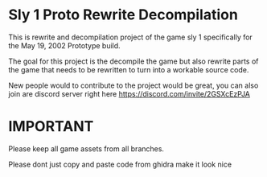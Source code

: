 # Sly 1 Proto Rewrite Decompilation

This is rewrite and decompilation project of the game sly 1 specifically for the May 19, 2002 Prototype build.

The goal for this project is the decompile the game but also rewrite parts of the game that needs to be rewritten to turn into a workable source code.

New people would to contribute to the project would be great, you can also join are discord server right here https://discord.com/invite/2GSXcEzPJA

# IMPORTANT
Please keep all game assets from all branches.

Please dont just copy and paste code from ghidra make it look nice
